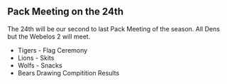 ## <i class="fas fa-user-friends"></i> Pack Meeting on the 24th ##
The 24th will be our second to last Pack Meeting of the season. All Dens but the
Webelos 2 will meet.

* Tigers - Flag Ceremony
* Lions - Skits
* Wolfs - Snacks
* Bears Drawing Compitition Results
